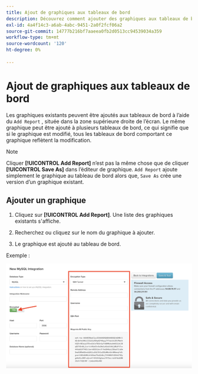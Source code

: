 ```yaml
---
title: Ajout de graphiques aux tableaux de bord
description: Découvrez comment ajouter des graphiques aux tableaux de bord à l’aide de la fonction Ajouter un rapport .
exl-id: 4a4f14c3-a6ab-4abc-9451-2a0f2fcf06a2
source-git-commit: 14777b216bf7aaeea0fb2d0513cc94539034a359
workflow-type: tm+mt
source-wordcount: '120'
ht-degree: 0%

---
```


# Ajout de graphiques aux tableaux de bord

Les graphiques existants peuvent être ajoutés aux tableaux de bord à l’aide du `Add Report` , située dans la zone supérieure droite de l’écran. Le même graphique peut être ajouté à plusieurs tableaux de bord, ce qui signifie que si le graphique est modifié, tous les tableaux de bord comportant ce graphique reflètent la modification.

>[!NOTE]
>
>Cliquer **[!UICONTROL Add Report]** n’est pas la même chose que de cliquer **[!UICONTROL Save As]** dans l’éditeur de graphique. `Add Report` ajoute simplement le graphique au tableau de bord alors que, `Save As` crée une version d’un graphique existant.

## Ajouter un graphique

1. Cliquez sur **[!UICONTROL Add Report]**. Une liste des graphiques existants s&#39;affiche.

1. Recherchez ou cliquez sur le nom du graphique à ajouter.

1. Le graphique est ajouté au tableau de bord.

Exemple :

![ajouter un graphique](../../assets/sql-integration-encrypted-yes.png)
